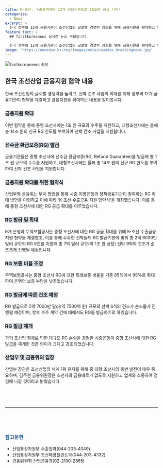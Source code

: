 ```yaml
---
title: K-조선, 수출총력지원 12개 금융기관으로 15조원 공급 시작!
categories:
  - News
excerpt: >
  한국 정부와 12개 금융기관이 조선산업의 글로벌 경쟁력 강화를 위해 금융지원을 확대하고 있는 가운데, 중형 조선사에는 총 1조 원 규모의 수주를 지원하고 대형조선사에는 올해 14조 원의 신규 RG 한도를 부여한다. 또한, 중형 조선사에 대한 RG 확대를 위해 9개 은행과 무역보험공사가 협약을 체결하고 있다. 향후 K-조선 세계 1위를 위한 기술 로드맵을 마련할 예정이며, 금융기관은 조선사의 금융애로를 지원하고 지속적인 소통과 지원을 강조하고 있다. (출처: 정책브리핑, www.korea.kr)
feature_text: >
  ## firstkoreanews 실시간 뉴스 속보입니다.

  한국 정부와 12개 금융기관이 조선산업의 글로벌 경쟁력 강화를 위해 금융지원을 확대하고 있는 가운데, 중형 조선사에는 총 1조 원 규모의 수주를 지원하고 대형조선사에는 올해 14조 원의 신규 RG 한도를 부여한다. 또한, 중형 조선사에 대한 RG 확대를 위해 9개 은행과 무역보험공사가 협약을 체결하고 있다. 향후 K-조선 세계 1위를 위한 기술 로드맵을 마련할 예정이며, 금융기관은 조선사의 금융애로를 지원하고 지속적인 소통과 지원을 강조하고 있다. (출처: 정책브리핑, www.korea.kr)
image: 'https://newsdao.kr/res/images/meta/newsdao_breakingnews.jpg'
---
```


<p><img src="https://newsdao.kr/res/images/meta/newsdao_breakingnews.jpg" alt="firstkoreanews 속보" /></p>

<h2 data-ke-size="size26">한국 조선산업 금융지원 협약 내용</h2>

<p data-ke-size="size16">한국 조선산업의 글로벌 경쟁력을 높이고, 선박 건조 사업의 확대를 위해 정부와 12개 금융기관이 협약을 체결하고 금융지원을 확대하는 내용을 알아봅시다.</p>

<h3><b><span style="background-color: #21538527;">금융지원 확대</span></b></h3>

<p data-ke-size="size16">이번 협약을 통해 중형 조선사에는 1조 원 규모의 수주를 지원하고, 대형조선사에는 올해 총 14조 원의 신규 RG 한도를 부여하여 선박 건조 사업을 지원합니다.</p>

<h3><b><span style="background-color: #21538527;">선수금 환급보증(RG) 발급</span></b></h3>

<p data-ke-size="size16">금융기관들은 중형 조선사에 선수금 환급보증(RG, Refund Guarantee)을 발급해 총 1조 원 규모의 수주를 지원하고, 대형조선사에는 올해 총 14조 원의 신규 RG 한도를 부여하여 선박 건조 사업을 지원합니다.</p>

<h3><b><span style="background-color: #21538527;">금융지원 확대를 위한 협약식</span></b></h3>

<p data-ke-size="size16">산업부와 금융위는 부처 협업을 통해 시중·지방은행과 정책금융기관이 참여하는 RG 확대 방안을 마련하고 이에 따라 ‘K-조선 수출금융 지원 협약식’을 개최했습니다. 이를 통해 중형 조선사에 대한 RG 공급 확대를 이루었습니다.</p>

<h3><b><span style="background-color: #21538527;">RG 발급 및 확대</span></b></h3>

<p data-ke-size="size16">9개 은행과 무역보험공사는 중형 조선사에 대한 RG 공급 확대를 위해 K-조선 수출금융 지원 협약을 체결했고, 이를 통해 수주한 선박들의 RG 발급기한에 맞춰 총 2억 6000만 달러 규모의 RG 9건을 지원해 총 7억 달러 규모(약 1조 원 상당) 선박 9척의 건조가 순조롭게 진행될 예정입니다.</p>

<h3><b><span style="background-color: #21538527;">RG 보증 비율 조정</span></b></h3>

<p data-ke-size="size16">무역보험공사는 중형 조선사 RG에 대한 특례보증 비율을 기존 85%에서 95%로 확대하여 은행의 보증 부담을 낮추었습니다.</p>

<h3><b><span style="background-color: #21538527;">RG 발급에 따른 건조 예정</span></b></h3>

<p data-ke-size="size16">RG 발급으로 5억 7000만 달러(약 7500억 원) 규모의 선박 6척의 건조가 순조롭게 진행될 예정이며, 향후 수주 계약 건에 대해서도 RG를 발급하기로 하였습니다.</p>

<h3><b><span style="background-color: #21538527;">RG 발급 재개</span></b></h3>

<p data-ke-size="size16">과거 조선업 침체로 인한 대규모 RG 손실을 경험한 시중은행이 중형 조선사에 대한 RG 발급을 재개한 것은 의미가 크다고 강조되었습니다.</p>

<h3><b><span style="background-color: #21538527;">산업부 및 금융위의 입장</span></b></h3>

<p data-ke-size="size16">산업부 장관은 조선산업의 세계 1위 유지를 위해 중·대형 조선사의 동반 발전이 매우 중요하며, 김주현 금융위원장은 조선사의 금융애로가 없도록 지원하고 업계와 소통하여 점검해 나갈 것이라고 밝혔습니다.</p>

<p data-ke-size="size16">&nbsp;</p>

<p data-ke-size="size16">&nbsp;</p>

<hr>

<p data-ke-size="size16">&nbsp;</p>

<p data-ke-size="size16">&nbsp;</p>

<h3><b><span style="color: #1a5490;">참고문헌</span></b></h3>

<ul>
  <li>산업통상자원부 수출입과(044-203-4049)</li>
  <li>산업통상자원부 조선해양플랜트과(044-203-4332)</li>
  <li>금융위원회 산업금융과(02-2100-2865)</li>
</ul>

<p data-ke-size="size16">&nbsp;</p>

<p data-ke-size="size16">&nbsp;</p>

